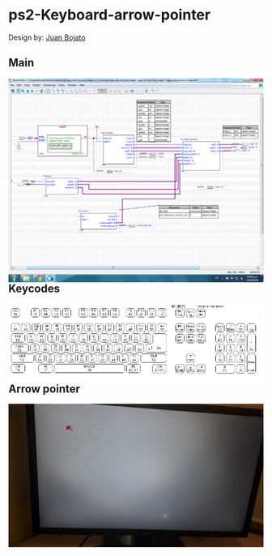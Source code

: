 # ps2-Keyboard-arrow-pointer
Design by:
[Juan Bojato](https://github.com/Juandavid716)

## Main
 <p>
    <img align="left" src="https://github.com/Juandavid716/ps2-Keyboard-arrow-pointer/blob/master/vgaimages/keyboardimg.png" width="1200"  /> 
  </p>

## Keycodes

 <p>
    <img align="left" src="https://github.com/Juandavid716/ps2-Keyboard-arrow-pointer/blob/master/vgaimages/keycodes.png" width="1000"  /> 
  </p>
  
## Arrow pointer
<p>
    <img align="left" src="https://github.com/Juandavid716/ps2-Keyboard-arrow-pointer/blob/master/vgaimages/pointerimage.jpg" width="1000"  /> 
  </p>
